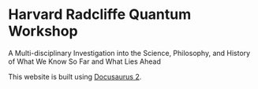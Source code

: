 # Harvard Radcliffe Quantum Workshop

A Multi-disciplinary Investigation into the Science, Philosophy, and History of What We Know So Far and What Lies Ahead

This website is built using [Docusaurus 2](https://v2.docusaurus.io/).
